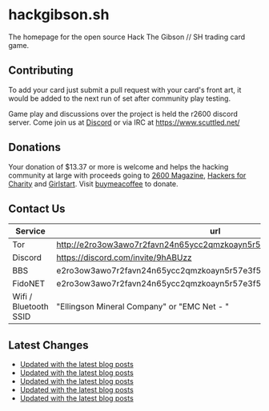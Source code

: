 # hackgibson.sh
The homepage for the open source Hack The Gibson // SH trading card game.


## Contributing

To add your card just submit a pull request with your card's front art, it would be added to the next run of set after community play testing.

Game play and discussions over the project is held the r2600 discord server. Come join us at [Discord](https://discord.com/invite/9hABUzz) or via IRC at https://www.scuttled.net/


## Donations

Your donation of $13.37 or more is welcome and helps the hacking community at large with proceeds going to [2600 Magazine](https://2600.com/), [Hackers for Charity](https://hackersforcharity.org) and [Girlstart](https://girlstart.org).  Visit [buymeacoffee](https://www.buymeacoffee.com/hackgibson.sh) to donate.


## Contact Us

Service | url
-|-
Tor | http://e2ro3ow3awo7r2favn24n65ycc2qmzkoayn5r57e3f56nvjwdcgg32ad.onion
Discord | https://discord.com/invite/9hABUzz
BBS | e2ro3ow3awo7r2favn24n65ycc2qmzkoayn5r57e3f56nvjwdcgg32ad.onion:23
FidoNET | e2ro3ow3awo7r2favn24n65ycc2qmzkoayn5r57e3f56nvjwdcgg32ad.onion:24554
Wifi / Bluetooth SSID | "Ellingson Mineral Company" or "EMC Net - <fidonet address>"

## Latest Changes
<!-- BLOG-POST-LIST:START -->
- [Updated with the latest blog posts](https://github.com/DFW2600/hackgibson.sh/commit/a0729500be282527c55f6b1b0d1b9de26ddf189a)
- [Updated with the latest blog posts](https://github.com/DFW2600/hackgibson.sh/commit/8eec7a4da3c4b2a6cb23f72b0c3139454f68d8d6)
- [Updated with the latest blog posts](https://github.com/DFW2600/hackgibson.sh/commit/03ad9af27c223e50b0280c9f311b80e16ad30a74)
- [Updated with the latest blog posts](https://github.com/DFW2600/hackgibson.sh/commit/475f9d5c3623c83e1fc2826d6ea700304e2bfd67)
- [Updated with the latest blog posts](https://github.com/DFW2600/hackgibson.sh/commit/e3f3cabee12c227e7d20680f45ccf413ba25258b)
<!-- BLOG-POST-LIST:END -->

